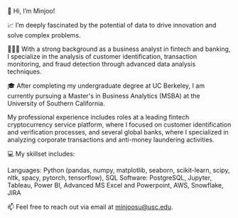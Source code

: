 👋 Hi, I’m Minjoo!

📈 I’m deeply fascinated by the potential of data to drive innovation and solve complex problems. 

👩🏻‍💻 With a strong background as a business analyst in fintech and banking, I specialize in the analysis of customer identification, transaction monitoring, and fraud detection through advanced data analysis techniques.

🎓 After completing my undergraduate degree at UC Berkeley, I am currently pursuing a Master's in Business Analytics (MSBA) at the University of Southern California. 

My professional experience includes roles at a leading fintech cryptocurrency service platform, where I focused on customer identification and verification processes, and several global banks, where I specialized in analyzing corporate transactions and anti-money laundering activities.

💻 My skillset includes:

Languages: Python (pandas, numpy, matplotlib, seaborn, scikit-learn, scipy, nltk, spacy, pytorch, tensorflow), SQL 
Software: PostgreSQL, Jupyter, Tableau, Power BI, Advanced MS Excel and Powerpoint, AWS, Snowflake, JIRA

📫 Feel free to reach out via email at [minjoosu@usc.edu](mailto:minjoosu@usc.edu).
